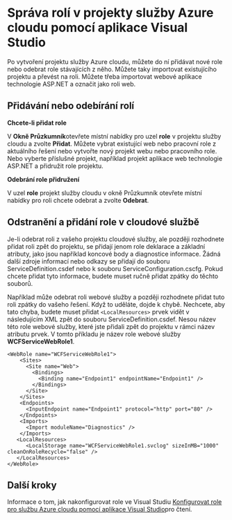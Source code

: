 <properties
   pageTitle="Správa rolí v Azure cloud services projektů s Visual Studio | Microsoft Azure"
   description="Zjistěte, jak přidat nové role projektu služby Azure cloudu nebo odebrat role stávajících z něho pomocí aplikace Visual Studio."
   services="visual-studio-online"
   documentationCenter="na"
   authors="TomArcher"
   manager="douge"
   editor="" />
<tags
   ms.service="multiple"
   ms.devlang="dotnet"
   ms.topic="article"
   ms.tgt_pltfrm="na"
   ms.workload="multiple"
   ms.date="08/15/2016"
   ms.author="tarcher" />

# <a name="managing-roles-in-the-azure-cloud-services-projects-with-visual-studio"></a>Správa rolí v projekty služby Azure cloudu pomocí aplikace Visual Studio

Po vytvoření projektu služby Azure cloudu, můžete do ní přidávat nové role nebo odebrat role stávajících z něho. Můžete taky importovat existujícího projektu a převést na roli. Můžete třeba importovat webové aplikace technologie ASP.NET a označit jako roli web.

## <a name="adding-or-removing-roles"></a>Přidávání nebo odebírání rolí

**Chcete-li přidat role**

V **Okně Průzkumník**otevřete místní nabídky pro uzel **role** v projektu služby cloudu a zvolte **Přidat**. Můžete vybrat existující web nebo pracovní role z aktuálního řešení nebo vytvořte nový projekt webu nebo pracovního role. Nebo vyberte příslušné projekt, například projekt aplikace web technologie ASP.NET a přidružit role projektu.

**Odebrání role přidružení**

V uzel **role** projekt služby cloudu v okně Průzkumník otevřete místní nabídky pro roli chcete odebrat a zvolte **Odebrat**.

## <a name="removing-and-adding-roles-in-your-cloud-service"></a>Odstranění a přidání role v cloudové službě

Je-li odebrat roli z vašeho projektu cloudové služby, ale později rozhodnete přidat roli zpět do projektu, se přidají jenom role deklarace a základní atributy, jako jsou například koncové body a diagnostice informace. Žádná další zdroje informací nebo odkazy se přidají do souboru ServiceDefinition.csdef nebo k souboru ServiceConfiguration.cscfg. Pokud chcete přidat tyto informace, budete muset ručně přidat zpátky do těchto souborů.

Například může odebrat roli webové služby a později rozhodnete přidat tuto roli zpátky do vašeho řešení. Když to uděláte, dojde k chybě. Nechcete, aby tato chyba, budete muset přidat `<LocalResources>` prvek vidět v následujícím XML zpět do souboru ServiceDefinition.csdef. Nesou název této role webové služby, které jste přidali zpět do projektu v rámci název atributu **<LocalStorage>** prvek. V tomto příkladu je název role webové služby **WCFServiceWebRole1**.

    <WebRole name="WCFServiceWebRole1">
        <Sites>
          <Site name="Web">
            <Bindings>
              <Binding name="Endpoint1" endpointName="Endpoint1" />
            </Bindings>
          </Site>
        </Sites>
        <Endpoints>
          <InputEndpoint name="Endpoint1" protocol="http" port="80" />
        </Endpoints>
        <Imports>
          <Import moduleName="Diagnostics" />
        </Imports>
       <LocalResources>
          <LocalStorage name="WCFServiceWebRole1.svclog" sizeInMB="1000" cleanOnRoleRecycle="false" />
       </LocalResources>
    </WebRole>

## <a name="next-steps"></a>Další kroky

Informace o tom, jak nakonfigurovat role ve Visual Studiu [Konfigurovat role pro službu Azure cloudu pomocí aplikace Visual Studio](vs-azure-tools-configure-roles-for-cloud-service.md)pro čtení.
